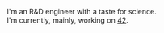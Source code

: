 I'm an R&D engineer with a taste for science.  
I'm currently, mainly, working on [42](https://github.com/nimisbert/42).  
